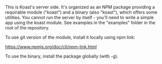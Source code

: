 This is Koast's server side. It's organized as an NPM package providing a
requirable module ("koast") and a binary (also "koast"), which offers some
utilities. You cannot run the server by itself - you'll need to write a simple
app using the koast module. See examples in the "examples" folder in the root
of the repository.

To use git version of the module, install it locally using npm link:

  https://www.npmjs.org/doc/cli/npm-link.html

To use the binary, install the package globally (with -g).
